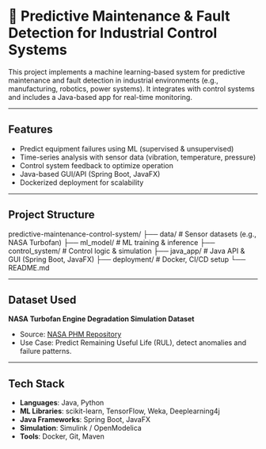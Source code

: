 
# 🔧 Predictive Maintenance & Fault Detection for Industrial Control Systems

This project implements a machine learning-based system for predictive maintenance and fault detection in industrial environments (e.g., manufacturing, robotics, power systems). It integrates with control systems and includes a Java-based app for real-time monitoring.

---

## Features

- Predict equipment failures using ML (supervised & unsupervised)
- Time-series analysis with sensor data (vibration, temperature, pressure)
- Control system feedback to optimize operation
- Java-based GUI/API (Spring Boot, JavaFX)
- Dockerized deployment for scalability

---

##  Project Structure
predictive-maintenance-control-system/
├── data/ # Sensor datasets (e.g., NASA Turbofan)
├── ml_model/ # ML training & inference
├── control_system/ # Control logic & simulation
├── java_app/ # Java API & GUI (Spring Boot, JavaFX)
├── deployment/ # Docker, CI/CD setup
└── README.md


---

##  Dataset Used

**NASA Turbofan Engine Degradation Simulation Dataset**  
- Source: [NASA PHM Repository](https://www.nasa.gov/content/prognostics-center-of-excellence-data-set-repository)  
- Use Case: Predict Remaining Useful Life (RUL), detect anomalies and failure patterns.

---

##  Tech Stack

- **Languages**: Java, Python  
- **ML Libraries**: scikit-learn, TensorFlow, Weka, Deeplearning4j  
- **Java Frameworks**: Spring Boot, JavaFX  
- **Simulation**: Simulink / OpenModelica  
- **Tools**: Docker, Git, Maven



